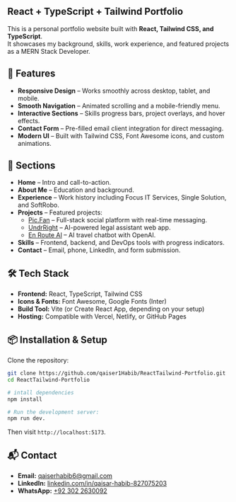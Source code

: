## React + TypeScript + Tailwind Portfolio

This is a personal portfolio website built with **React, Tailwind CSS, and TypeScript**.  
It showcases my background, skills, work experience, and featured projects as a MERN Stack Developer.

## 🚀 Features

- **Responsive Design** – Works smoothly across desktop, tablet, and mobile.
- **Smooth Navigation** – Animated scrolling and a mobile-friendly menu.
- **Interactive Sections** – Skills progress bars, project overlays, and hover effects.
- **Contact Form** – Pre-filled email client integration for direct messaging.
- **Modern UI** – Built with Tailwind CSS, Font Awesome icons, and custom animations.

## 📂 Sections

- **Home** – Intro and call-to-action.  
- **About Me** – Education and background.  
- **Experience** – Work history including Focus IT Services, Single Solution, and SoftRobo.  
- **Projects** – Featured projects:
  - [Pic.Fan](https://pic.fan) – Full-stack social platform with real-time messaging.  
  - [UndrRight](https://www.undrright.com) – AI-powered legal assistant web app.  
  - [En Route AI](https://enroute2.com) – AI travel chatbot with OpenAI.  
- **Skills** – Frontend, backend, and DevOps tools with progress indicators.  
- **Contact** – Email, phone, LinkedIn, and form submission.

## 🛠️ Tech Stack

- **Frontend:** React, TypeScript, Tailwind CSS  
- **Icons & Fonts:** Font Awesome, Google Fonts (Inter)  
- **Build Tool:** Vite (or Create React App, depending on your setup)  
- **Hosting:** Compatible with Vercel, Netlify, or GitHub Pages 

## 📦 Installation & Setup

Clone the repository:

```bash
git clone https://github.com/qaiser1Habib/ReactTailwind-Portfolio.git
cd ReactTailwind-Portfolio
```

```bash
# intall dependencies
npm install

# Run the development server:
npm run dev.
```

Then visit `http://localhost:5173`.

## 📬 Contact

- **Email:** [qaiserhabib6@gmail.com](mailto:qaiserhabib6@gmail.com)  
- **LinkedIn:** [linkedin.com/in/qaisar-habib-827075203](https://www.linkedin.com/in/qaisar-habib-827075203/)  
- **WhatsApp:** [+92 302 2630092](https://wa.me/923022630092)  
